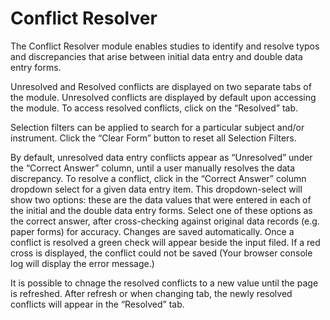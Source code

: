 # Conflict Resolver

The Conflict Resolver module enables studies to identify and resolve
typos and discrepancies that arise between initial data entry and double
data entry forms.

Unresolved and Resolved conflicts are displayed on two separate tabs of
the module. Unresolved conflicts are displayed by default upon accessing
the module. To access resolved conflicts, click on the “Resolved” tab.

Selection filters can be applied to search for a particular subject
and/or instrument. Click the “Clear Form” button to reset all
Selection Filters.

By default, unresolved data entry conflicts appear as “Unresolved”
under the “Correct Answer” column, until a user manually resolves
the data discrepancy. To resolve a conflict, click in the “Correct
Answer” column dropdown select for a given data entry item. This
dropdown-select will show two options: these are the data values that were
entered in each of the initial and the double data entry forms. Select
one of these options as the correct answer, after cross-checking against
original data records (e.g. paper forms) for accuracy. Changes are saved
automatically. Once a conflict is resolved a green check will appear
beside the input filed. If a red cross is displayed, the conflict could
not be saved (Your browser console log will display the error message.)

It is possible to chnage the resolved conflicts to a new value until
the page is refreshed. After refresh or when changing tab, the newly
resolved conflicts will appear in the “Resolved” tab.

